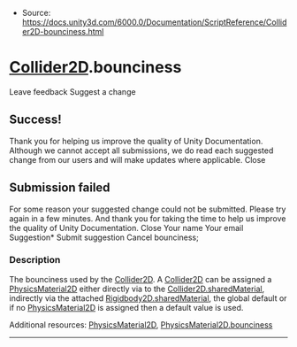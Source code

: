 * Source: https://docs.unity3d.com/6000.0/Documentation/ScriptReference/Collider2D-bounciness.html

#  [Collider2D](https://docs.unity3d.com/6000.0/Documentation/ScriptReference/Collider2D.html).bounciness
Leave feedback
Suggest a change
## Success!
Thank you for helping us improve the quality of Unity Documentation. Although we cannot accept all submissions, we do read each suggested change from our users and will make updates where applicable.
Close
## Submission failed
For some reason your suggested change could not be submitted. Please <a>try again</a> in a few minutes. And thank you for taking the time to help us improve the quality of Unity Documentation.
Close
Your name Your email Suggestion* Submit suggestion
Cancel
bounciness; 
### Description
The bounciness used by the [Collider2D](https://docs.unity3d.com/6000.0/Documentation/ScriptReference/Collider2D.html).
A [Collider2D](https://docs.unity3d.com/6000.0/Documentation/ScriptReference/Collider2D.html) can be assigned a [PhysicsMaterial2D](https://docs.unity3d.com/6000.0/Documentation/ScriptReference/PhysicsMaterial2D.html) either directly via to the [Collider2D.sharedMaterial](https://docs.unity3d.com/6000.0/Documentation/ScriptReference/Collider2D-sharedMaterial.html), indirectly via the attached [Rigidbody2D.sharedMaterial](https://docs.unity3d.com/6000.0/Documentation/ScriptReference/Rigidbody2D-sharedMaterial.html), the global default or if no [PhysicsMaterial2D](https://docs.unity3d.com/6000.0/Documentation/ScriptReference/PhysicsMaterial2D.html) is assigned then a default value is used.  
  
Additional resources: [PhysicsMaterial2D](https://docs.unity3d.com/6000.0/Documentation/ScriptReference/PhysicsMaterial2D.html), [PhysicsMaterial2D.bounciness](https://docs.unity3d.com/6000.0/Documentation/ScriptReference/PhysicsMaterial2D-bounciness.html)
* * *
